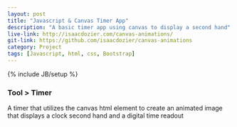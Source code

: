 ```yaml
---
layout: post
title: "Javascript & Canvas Timer App"
description: "A basic timer app using canvas to display a second hand"
live-link: http://isaacdozier.com/canvas-animations/
git-link: https://github.com/isaacdozier/canvas-animations
category: Project
tags: [Javascript, html, css, Bootstrap]
---
```

{% include JB/setup %}

### Tool > Timer

A timer that utilizes the canvas html element to create an animated image that displays a clock second hand and a digital time readout
